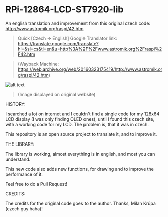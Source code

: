 # RPi-12864-LCD-ST7920-lib

An english translation and improvement from this original czech code: http://www.astromik.org/raspi/42.htm

>Quick [Czech -> English] Google Translator link: https://translate.google.com/translate?hl=&sl=cs&tl=en&u=http%3A%2F%2Fwww.astromik.org%2Fraspi%2F42.htm

>(Wayback Machine: https://web.archive.org/web/20160323175419/http://www.astromik.org/raspi/42.htm)

![alt text](http://www.astromik.org/raspi/glcd12864-zw-a.jpg)
>(Image displayed on original website)


HISTORY:

I searched a lot on internet and I couldn't find a single code for my 128x64 LCD display (I was only finding OLED ones), until I found this czech site, with a working code for my LCD. The problem is, that it was in czech.

This repository is an open source project to translate it, and to improve it.


THE LIBRARY:

The library is working, almost everything is in english, and most you can understand.

This new code also adds new functions, for drawing and to improve the performance of it.




Feel free to do a Pull Request!


CREDITS:

The credits for the original code goes to the author. Thanks, Milan Krúpa (czech guy haha)!


